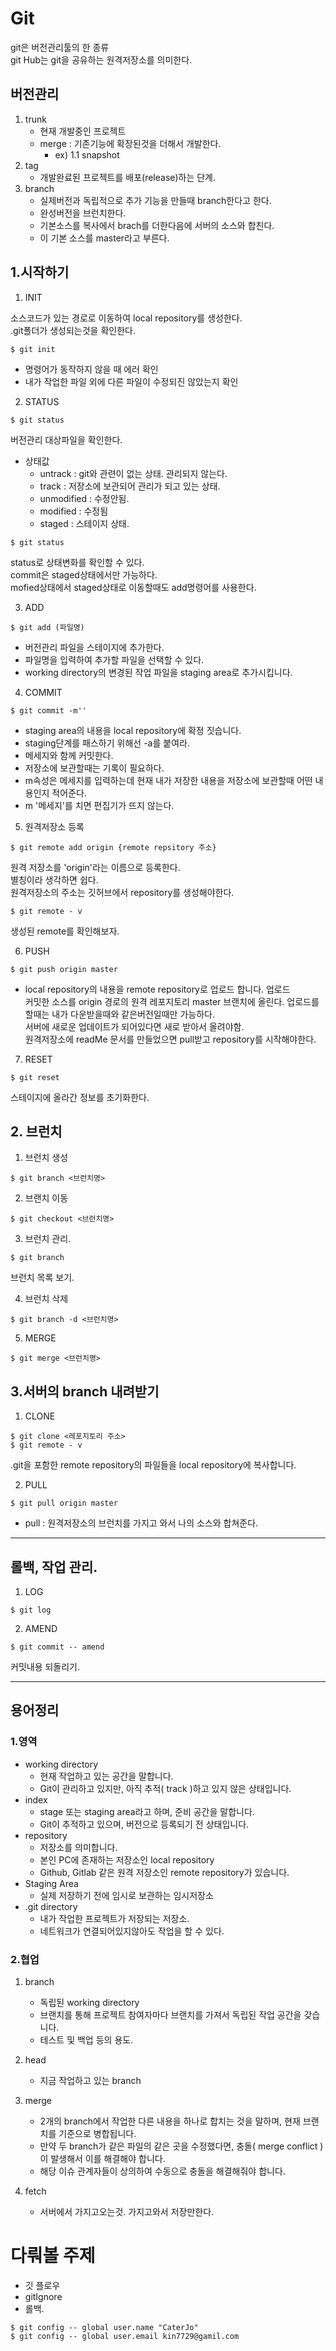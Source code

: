 
# Git

git은 버전관리툴의 한 종류<br>
git Hub는 git을 공유하는 원격저장소를 의미한다.


## 버전관리

1. trunk
    - 현재 개발중인 프로젝트
    - merge : 기존기능에 확장된것을 더해서 개발한다.
       - ex) 1.1 snapshot
2. tag
    - 개발완료된 프로젝트를 배포(release)하는 단계.
3. branch
    - 실제버전과 독립적으로 추가 기능을 만들때 branch한다고 한다.
    - 완성버전을 브런치한다.
    - 기본소스를 복사에서 brach를 더한다음에 서버의 소스와 합친다.
    - 이 기본 소스를 master라고 부른다.




## 1.시작하기

1. INIT

소스코드가 있는 경로로 이동하여 local repository를 생성한다.<br>
.git폴더가 생성되는것을 확인한다.
~~~ 
$ git init
~~~
- 명령어가 동작하지 않을 때 에러 확인
- 내가 작업한 파일 외에 다른 파일이 수정되진 않았는지 확인



2. STATUS
~~~ 
$ git status
~~~
버전관리 대상파일을 확인한다.

- 상태값
    - untrack	: git와 관련이 없는 상태. 관리되지 않는다.
    - track	: 저장소에 보관되어 관리가 되고 있는 상태.
    - unmodified	: 수정안됨.
    - modified		: 수정됨
    - staged		: 스테이지 상태.
~~~
$ git status
~~~
status로 상태변화를 확인할 수 있다.<br>
commit은  staged상태에서만 가능하다.<br>
mofied상태에서 staged상태로 이동할때도 add명령어를 사용한다.


3. ADD
~~~ 
$ git add (파일명)
~~~
- 버전관리 파일을 스테이지에 추가한다.
- 파일명을 입력하여 추가할 파일을 선택할 수 있다.
- working directory의 변경된 작업 파일을 staging area로 추가시킵니다.


4. COMMIT
~~~
$ git commit -m''
~~~
- staging area의 내용을 local repository에 확정 짓습니다.
- staging단계를 패스하기 위해선 -a를 붙여라.
- 메세지와 함께 커밋한다.
- 저장소에 보관할때는 기록이 필요하다. <br>
- m속성은 메세지를 입력하는데 현재 내가 저장한 내용을 저장소에 보관할때 어떤 내용인지 적어준다.<br>
- m '메세지'를 치면 편집기가 뜨지 않는다.



5. 원격저장소 등록
~~~
$ git remote add origin {remote repsitory 주소}
~~~
원격 저장소를 'origin'라는 이름으로 등록한다.<br>
별칭이라 생각하면 쉽다.<br>
원격저장소의 주소는 깃허브에서 repository를 생성해야한다.<br>
~~~
$ git remote - v
~~~
생성된 remote를 확인해보자.



6. PUSH
~~~
$ git push origin master
~~~
- local repository의 내용을 remote repository로 업로드 합니다.
업로드<br>
커밋한 소스를 origin 경로의 원격 레포지토리 master 브랜치에 올린다.
업로드를 할때는 내가 다운받을때와 같은버전일때만 가능하다.<br>
서버에 새로운 업데이트가 되어있다면 새로 받아서 올려야함.<br>
원격저장소에 readMe 문서를 만들었으면 pull받고 repository를 시작해야한다.<br>


7. RESET
~~~
$ git reset
~~~
스테이지에 올라간 정보를 초기화한다.




## 2. 브런치

1. 브런치 생성
~~~
$ git branch <브런치명>
~~~

2. 브랜치 이동
~~~
$ git checkout <브런치명>
~~~

3. 브런치 관리.
~~~
$ git branch
~~~
브런치 목록 보기.

4. 브런치 삭제
~~~
$ git branch -d <브런치명>
~~~

5. MERGE
~~~
$ git merge <브런치명>
~~~




## 3.서버의 branch 내려받기

1. CLONE
~~~
$ git clone <레포지토리 주소>
$ git remote - v 
~~~
.git을 포함한 remote repository의 파일들을 local repository에 복사합니다.



2. PULL
~~~
$ git pull origin master
~~~
- pull : 원격저장소의 브런치를 가지고 와서 나의 소스와 합쳐준다.


----------
## 롤백, 작업 관리.

1. LOG
~~~
$ git log
~~~


2. AMEND
~~~
$ git commit -- amend
~~~
커밋내용 되돌리기.




------


## 용어정리


### 1.영역
- working directory
    - 현재 작업하고 있는 공간을 말합니다.
    - Git이 관리하고 있지만, 아직 추적( track )하고 있지 않은 상태입니다.
- index
    - stage 또는 staging area라고 하며, 준비 공간을 말합니다.
    - Git이 추적하고 있으며, 버전으로 등록되기 전 상태입니다.
- repository
    - 저장소를 의미합니다.
    - 본인 PC에 존재하는 저장소인 local repository
    - Github, Gitlab 같은 원격 저장소인 remote repository가 있습니다.
- Staging Area
    - 실제 저장하기 전에 임시로 보관하는 임시저장소
- .git directory
	- 내가 작업한 프로젝트가 저장되는 저장소.<br>
	- 네트워크가 연결되어있지않아도 작업을 할 수 있다.

### 2.협업
1. branch
    - 독립된 working directory
    - 브랜치를 통해 프로젝트 참여자마다 브랜치를 가져서 독립된 작업 공간을 갖습니다.
    - 테스트 및 백업 등의 용도.

2. head
    - 지금 작업하고 있는 branch

3. merge
    - 2개의 branch에서 작업한 다른 내용을 하나로 합치는 것을 말하며, 현재 브랜치를 기준으로 병합됩니다.
    - 만약 두 branch가 같은 파일의 같은 곳을 수정했다면, 충돌( merge conflict )이 발생해서 이를 해결해야 합니다.
    - 해당 이슈 관계자들이 상의하여 수동으로 충돌을 해결해줘야 합니다.


4. fetch 
    - 서버에서 가지고오는것. 가지고와서 저장만한다.



# 다뤄볼 주제
- 깃 플로우
- gitIgnore
- 롤백.


~~~ 
$ git config -- global user.name "CaterJo"
$ git config -- global user.email kin7729@gamil.com
~~~

